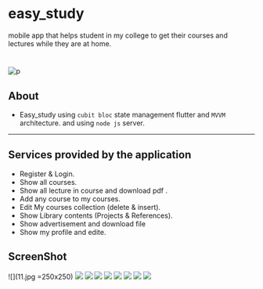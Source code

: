 # easy_study
mobile app that helps student in my college to get their courses and lectures while they are at home.
#
![p](p.jpg)

## About
- Easy_study using `cubit bloc` state management flutter and `MVVM` architecture.
and using `node js` server.

- - - -
## Services provided by the application
* Register & Login.
* Show all courses.
* Show all lecture in course and download pdf .
* Add any course to my courses.
* Edit My courses collection (delete & insert).
* Show Library contents (Projects & References).
* Show advertisement and download file 
* Show my profile and edite.

## ScreenShot
![](11.jpg =250x250)
![](12.jpg)
![](13.jpg)
![](14.jpg)
![](15.jpg)
![](16.jpg)
![](17.jpg)
![](18.jpg)
![](19.jpg )
